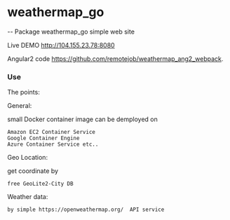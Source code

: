# weathermap_go
--
Package weathermap_go simple web site

Live DEMO http://104.155.23.78:8080

Angular2 code https://github.com/remotejob/weathermap_ang2_webpack.


### Use

The points:

General:

small Docker container image can be demployed on

    Amazon EC2 Container Service
    Google Container Engine
    Azure Container Service etc..

Geo Location:

get coordinate by

    free GeoLite2-City DB

Weather data:

    by simple https://openweathermap.org/  API service
